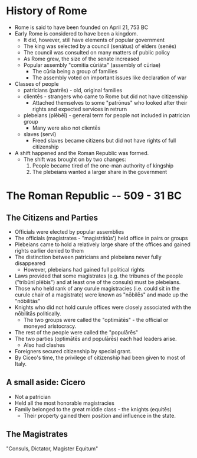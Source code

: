# History of Rome

- Rome is said to have been founded on April 21, 753 BC
- Early Rome is considered to have been a kingdom.
  - It did, however, still have elements of popular government
  - The king was selected by a council (senātus) of elders (senēs)
  - The council was consulted on many matters of public policy
  - As Rome grew, the size of the senate increased
  - Popular assembly "comitia cūriāta" (assembly of cūriae)
    - The cūria being a group of families
    - The assembly voted on important issues like declaration of war
- Classes of people
  - patricians (patrēs) - old, original families
  - clientēs - strangers who came to Rome but did not have citizenship
    - Attached themselves to some "patrōnus" who looked after their rights and
      expected services in retrurn
  - plebeians (plēbēī) - general term for people not included in patrician group
    - Many were also not clientēs
  - slaves (servī)
    - Freed slaves became citizens but did not have rights of full citizenship
- A shift happened and the Roman Republic was formed.
  - The shift was brought on by two changes:
    1. People became tired of the one-man authority of kingship
    2. The plebeians wanted a larger share in the government

# The Roman Republic -- 509 - 31 BC

## The Citizens and Parties

- Officials were elected by popular assemblies
- The officials (magistrates - "magistrātūs') held office in pairs or groups
- Plebeians came to hold a relatively large share of the offices and gained
  rights earlier denied to them
- The distinction between patricians and plebeians never fully disappeared
  - However, plebeians had gained full political rights
- Laws provided that some magistrates (e.g. the tribunes of the people ("tribūnī
  plēbis") and at least one of the consuls) must be plebeians.
- Those who held rank of any curule magistracies (i.e. could sit in the curule
  chair of a magistrate) were known as "nōbilēs" and made up the "nōbilitās"
- Knights who did not hold curule offices were closely associated with the
  nōbilitās politically.
  - The two groups were called the "optimātēs" - the official or moneyed
    aristocracy.
- The rest of the people were called the "populārēs"
- The two parties (optimātēs and populārēs) each had leaders arise.
  - Also had clashes
- Foreigners secured citizenship by special grant.
- By Ciceo's time, the privilege of citizenship had been given to most of Italy.

## A small aside: Cicero

- Not a patrician
- Held all the most honorable magistracies
- Family belonged to the great middle class - the knights (equitēs)
  - Their property gained them position and influence in the state.

## The Magistrates

"Consuls, Dictator, Magister Equitum"
